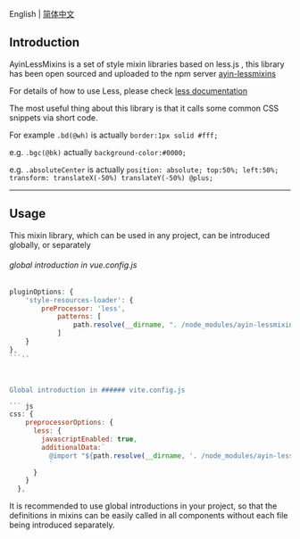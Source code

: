 English | [简体中文](./README.md)

## Introduction

AyinLessMixins is a set of style mixin libraries based on less.js , this library has been open sourced and uploaded to the npm server [ayin-lessmixins](https://www.npmjs.com/package/ayin-lessmixins)

For details of how to use Less, please check [less documentation](https://less.bootcss.com/)

The most useful thing about this library is that it calls some common CSS snippets via short code.

For example `.bd(@wh)` is actually `border:1px solid #fff;`

e.g. `.bgc(@bk)` actually `background-color:#0000;`

e.g. `.absoluteCenter` is actually `position: absolute; top:50%; left:50%; transform: translateX(-50%) translateY(-50%) @plus;`

-----

## Usage

This mixin library, which can be used in any project, can be introduced globally, or separately

###### global introduction in vue.config.js

```js
pluginOptions: {
    'style-resources-loader': {
        preProcessor: 'less',
            patterns: [
                path.resolve(__dirname, ". /node_modules/ayin-lessmixins/ayin-lessmixins.less")
            ]
    }
},
```''



Global introduction in ###### vite.config.js

``` js
css: {
    preprocessorOptions: {
      less: {
        javascriptEnabled: true,
        additionalData:`
          @import "${path.resolve(__dirname, '. /node_modules/ayin-lessmixins/ayin-lessmixins.less')}";
          `
      }
    }
  },
```

It is recommended to use global introductions in your project, so that the definitions in mixins can be easily called in all components without each file being introduced separately.
